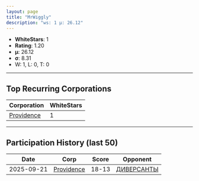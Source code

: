 ```yaml
---
layout: page
title: "MrWiggly"
description: "ws: 1 μ: 26.12"
---
```

- **WhiteStars**: 1
- **Rating**: 1.20
- **μ**: 26.12  
- **σ**: 8.31
- W: 1, L: 0, T: 0

---

## Top Recurring Corporations

| Corporation | WhiteStars |
| --- | --- |
| [Providence](https://ws.tsl.rocks/corp/f12fc39ca2326de7c5ce96c005b1953c86430443f1f8b98e7515d082b43b4d4b/) | 1 |

---

## Participation History (last 50)

| Date | Corp | Score | Opponent |
| --- | --- | --- | --- |
| 2025-09-21 | [Providence](https://ws.tsl.rocks/corp/f12fc39ca2326de7c5ce96c005b1953c86430443f1f8b98e7515d082b43b4d4b/) | 18-13 | [ДИВЕРСАНТЫ](https://ws.tsl.rocks/corp/888c6867d19667e4ed2d1c33723960d52d5f92fd8a93eb6ff380d218604939fb/) |